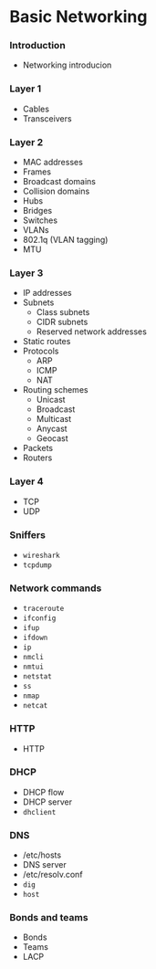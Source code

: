# Basic Networking

### Introduction
- Networking introducion

### Layer 1
- Cables
- Transceivers

### Layer 2
- MAC addresses
- Frames
- Broadcast domains
- Collision domains
- Hubs
- Bridges
- Switches
- VLANs
- 802.1q (VLAN tagging)
- MTU

### Layer 3
- IP addresses
- Subnets
    - Class subnets
    - CIDR subnets
    - Reserved network addresses
- Static routes
- Protocols
    - ARP
    - ICMP
    - NAT
- Routing schemes
    - Unicast
    - Broadcast
    - Multicast
    - Anycast
    - Geocast
- Packets
- Routers

### Layer 4
- TCP
- UDP

### Sniffers
- `wireshark`
- `tcpdump`

### Network commands
- `traceroute`
- `ifconfig`
- `ifup`
- `ifdown`
- `ip`
- `nmcli`
- `nmtui`
- `netstat`
- `ss`
- `nmap`
- `netcat`

### HTTP
- HTTP

### DHCP
- DHCP flow
- DHCP server
- `dhclient`
  
### DNS
- /etc/hosts
- DNS server
- /etc/resolv.conf
- `dig`
- `host`

### Bonds and teams
- Bonds
- Teams
- LACP

